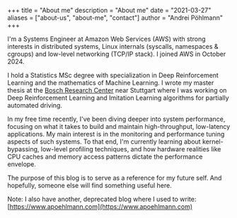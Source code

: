 +++
title = "About me"
description = "About me"
date = "2021-03-27"
aliases = ["about-us", "about-me", "contact"]
author = "Andrei Pöhlmann"
+++


I'm a Systems Engineer at Amazon Web Services (AWS) with strong interests in distributed systems, 
Linux internals (syscalls, namespaces & cgroups) and low-level networking (TCP/IP stack). I joined AWS in October 2024.

I hold a Statistics MSc degree with specialization in Deep Reinforcement Learning
and the mathematics of Machine Learning. I wrote my master thesis at the [Bosch
Research Center](https://www.bosch.de/en/our-company/bosch-in-germany/renningen/) 
near Stuttgart where I was working on Deep Reinforcement Learning and Imitation 
Learning algorithms for partially automated driving.

In my free time recently, I've been diving deeper into system performance, focusing on what it takes to build and maintain high-throughput, low-latency applications. My main interest is in the monitoring and performance tuning aspects of such systems. To that end, I'm currently learning about kernel-bypassing, low-level profiling techniques, and how hardware realities like CPU caches and memory access patterns dictate the performance envelope.

The purpose of this blog is to serve as a reference for my future self. And hopefully, someone else will find something useful here.

Note: I also have another, deprecated blog where I used to write: [https://www.apoehlmann.com](https://www.apoehlmann.com)
